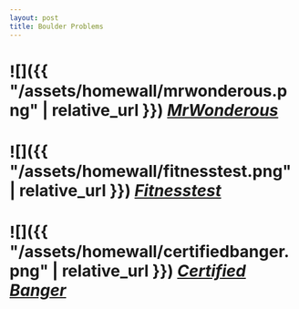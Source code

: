 ```yaml
---
layout: post
title: Boulder Problems
---
```



# ![]({{ "/assets/homewall/mrwonderous.png" | relative_url }}) *[MrWonderous](../assets/homewall/mrwonderous.mp4)*
# ![]({{ "/assets/homewall/fitnesstest.png" | relative_url }}) *[Fitnesstest](../assets/homewall/fitnesstest.mp4)*
# ![]({{ "/assets/homewall/certifiedbanger.png" | relative_url }}) *[Certified Banger](../assets/homewall/certifiedbanger.mp4)*
